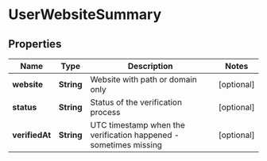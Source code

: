 

# UserWebsiteSummary

## Properties

Name | Type | Description | Notes
------------ | ------------- | ------------- | -------------
**website** | **String** | Website with path or domain only |  [optional]
**status** | **String** | Status of the verification process |  [optional]
**verifiedAt** | **String** | UTC timestamp when the verification happened - sometimes missing |  [optional]




